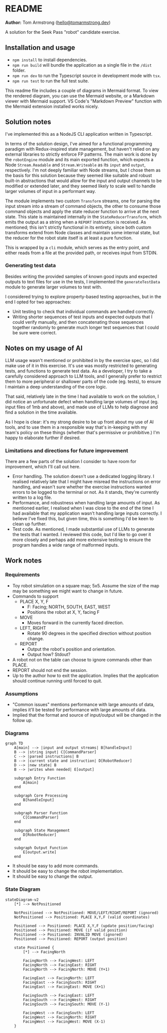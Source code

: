 # README

**Author:** Tom Armstrong (hello@tomarmstrong.dev)

A solution for the Seek Pass "robot" candidate exercise.

## Installation and usage
- `npm install` to install dependencies.
- `npm run build` will bundle the application as a single file in the `/dist` folder.
- `npm run dev` to run the Typescript source in development mode with `tsx`.
- `npm run test` to run the full test suite.

This readme file includes a couple of diagrams in Mermaid format. To view the rendered diagram, you can use the Mermaid website, or a Markdown viewer with Mermaid support. VS Code's "Markdown Preview" function with the Mermaid extension installed works nicely.

## Solution notes

I've implemented this as a NodeJS CLI application written in Typescript.

In terms of the solution design, I've aimed for a functional programming paradigm with Redux-inspired state management, but haven't relied on any external libraries to strictly enforce FP patterns. The main work is done by the `robotEngine` module and its main exported function, which expects a Node `Stream.Readable` and `Stream.Writeable` as its `input` and `output`, respectively. I'm not deeply familiar with Node streams, but I chose them as the basis for this solution because they seemed like suitable and robust built-in abstractions that would allow for the input and output channels to be modified or extended later, and they seemed likely to scale well to handle larger volumes of input in a performant way.

The module implements two custom `Transform` streams, one for parsing the input stream into a stream of command objects, the other to consume those command objects and apply the state reducer function to arrive at the next state. This state is maintained internally in the `StateReducerTransform`, which emits the output as a string when a `REPORT` instruction is received. As mentioned; this isn't strictly functional in its entirety, since both custom transforms extend from Node classes and maintain some internal state, but the reducer for the robot state itself is at least a pure function.

This is wrapped by a `cli` module, which serves as the entry point, and either reads from a file at the provided path, or receives input from STDIN.

### Generating test data

Besides writing the provided samples of known good inputs and expected outputs to text files for use in the tests, I implemented the `generateTestData` module to generate larger volumes to test with.

I considered trying to explore property-based testing approaches, but in the end I opted for two approaches:
- Unit testing to check that individual commands are handled correctly.
- Writing shorter sequences of test inputs and expected outputs that I could verify manually, and then concatenating those sequences together randomly to generate much longer test sequences that I could be sure were correct.

## Notes on my usage of AI

LLM usage wasn't mentioned or prohibited in by the exercise spec, so I did make use of it in this exercise. 
It's use was mostly restricted to generating tests, and functions to generate test data. As a developer, I try to take a carefully considered approach to LLM tools, and I generally prefer to restrict them to more peripheral or shallower parts of the code (eg. tests), to ensure I maintain a deep understanding of the core logic.

That said, relatively late in the time I had available to work on the solution, I did notice an unfortunate defect when handling large volumes of input (eg. input files of 1mb and above), and made use of LLMs to help diagnose and find a solution in the time available.

As I hope is clear: it's my strong desire to be up front about my use of AI tools, and to use them in a responsible way that's in-keeping with my team's policy on these things (whether that's permissive or prohibitive.) I'm happy to elaborate further if desired.

### Limitations and directions for future improvement

There are a few parts of the solution I consider to have room for improvement, which I'll call out here.

- Error handling. The solution doesn't use a dedicated logging library. I realised relatively late that I might have misread the instructions on error handling, and wasn't sure whether the exercise instructions wanted errors to be logged to the terminal or not. As it stands, they're currently written to a log file.
- Performance, and robustness when handling large amounts of input. As mentioned earlier, I realised when I was close to the end of the time I had available that my application wasn't handling large inputs correctly. I believe I've fixed this, but given time, this is something I'd be keen to clean up further.
- Test code. As mentioned, I made substantial use of LLMs to generate the tests that I wanted. I reviewed this code, but I'd like to go over it more closely and perhaps add more extensive testing to ensure the program handles a wide range of malformed inputs.

## Work notes
### Requirements
- Toy robot simulation on a square map; 5x5. Assume the size of the map may be something we might want to change in future.
- Commands to support
  - PLACE X, Y, F
    - F: Facing; NORTH, SOUTH, EAST, WEST
    - Positions the robot at X, Y, facing F
  - MOVE
    - Moves forward in the currently faced direction.
  - LEFT, RIGHT
    - Rotate 90 degrees in the specified direction without position change.
  - REPORT
    - Output the robot's position and orientation.
    - Output how? Stdout?
- A robot not on the table can choose to ignore commands other than PLACE.
- REPORT should not end the session.
- Up to the author how to exit the application. Implies that the application should continue running until forced to quit.
### Assumptions
- "Common issues" mentions performance with large amounts of data, implies it'll be tested for performance with large amounts of data.
- Implied that the format and source of input/output will be changed in the follow up.
### Diagrams
```mermaid
graph TD
    A[main] --> |input and output streams| B[handleInput]
    B --> |string input| C[CommandParser]
    C --> |parsed instructions| B
    B --> |current state and instruction| D[RobotReducer]
    D --> |new state| B
    B --> |writes when needed| E[output]
    
    subgraph Entry Function
        A[main]
    end
    
    subgraph Core Processing
        B[handleInput]
    end
    
    subgraph Parser Function
        C[CommandParser]
    end
    
    subgraph State Management
        D[RobotReducer]
    end
    
    subgraph Output Function
        E[output.write]
    end
```
- It should be easy to add more commands.
- It should be easy to change the robot implementation.
- It should be easy to change the output.

### State Diagram
```mermaid
stateDiagram-v2
    [*] --> NotPositioned
    
    NotPositioned --> NotPositioned: MOVE/LEFT/RIGHT/REPORT (ignored)
    NotPositioned --> Positioned: PLACE X,Y,F (valid coordinates)
    
    Positioned --> Positioned: PLACE X,Y,F (update position/facing)
    Positioned --> Positioned: MOVE (if valid position)
    Positioned --> Positioned: INVALID MOVE (ignored)
    Positioned --> Positioned: REPORT (output position)
    
    state Positioned {
        [*] --> FacingNorth
        
        FacingNorth --> FacingWest: LEFT
        FacingNorth --> FacingEast: RIGHT
        FacingNorth --> FacingNorth: MOVE (Y+1)
        
        FacingEast --> FacingNorth: LEFT
        FacingEast --> FacingSouth: RIGHT
        FacingEast --> FacingEast: MOVE (X+1)
        
        FacingSouth --> FacingEast: LEFT
        FacingSouth --> FacingWest: RIGHT
        FacingSouth --> FacingSouth: MOVE (Y-1)
        
        FacingWest --> FacingSouth: LEFT
        FacingWest --> FacingNorth: RIGHT
        FacingWest --> FacingWest: MOVE (X-1)
    }
```
